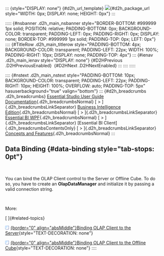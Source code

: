 ::: {style="DISPLAY: none"}
[](ms-xhelp:///?Id=d2h_url_template){#d2h_url_template} ![](!package_url!){#d2h_package_url style="WIDTH: 0px; DISPLAY: none; HEIGHT: 0px"}
:::

::::: {#nsbanner .d2h_main_nsbanner style="BORDER-BOTTOM: #999999 1px solid; POSITION: relative; PADDING-BOTTOM: 0px; BACKGROUND-COLOR: transparent; PADDING-LEFT: 0px; PADDING-RIGHT: 0px; DISPLAY: none; BORDER-TOP: #999999 1px solid; PADDING-TOP: 0px; LEFT: 0px"}
:::: {#TitleRow .d2h_main_titlerow style="PADDING-BOTTOM: 4px; BACKGROUND-COLOR: transparent; PADDING-LEFT: 22px; WIDTH: 100%; PADDING-RIGHT: 10px; DISPLAY: none; PADDING-TOP: 4px"}
::: {#ienav .d2h_main_ienav style="DISPLAY: none"}
[](ms-xhelp:///?Id=ac4d4da8-25e2-4317-98b8-e507a1eb5062){#D2HPrevious .D2HPreviousEnabled}  [](ms-xhelp:///?Id=cdad505e-5e0a-403c-bdd5-a8aa8797cec0){#D2HNext .D2HNextEnabled}
:::
::::
:::::

:::: {#nstext .d2h_main_nstext style="PADDING-BOTTOM: 10px; BACKGROUND-COLOR: transparent; PADDING-LEFT: 22px; PADDING-RIGHT: 10px; HEIGHT: 100%; OVERFLOW: auto; PADDING-TOP: 5px" hasuserbackground="true" valign="bottom"}
::: {#d2h_breadcrumbs .d2h_breadcrumbs}
[Essential Studio User Guide Documentation](ms-xhelp:///?Id=12457748-09e3-4d74-a240-8e049cedf030){.d2h_breadcrumbsNormal} [ \> ]{.d2h_breadcrumbsLinkSeparator} [Business Intelligence Edition](ms-xhelp:///?Id=fdf33dd8-62b2-47b9-ad7b-fc50e590bca5){.d2h_breadcrumbsNormal} [ \> ]{.d2h_breadcrumbsLinkSeparator} [Essential BI WPF](ms-xhelp:///?Id=41e3d586-d922-4a01-8272-679fe4ae7343){.d2h_breadcrumbsNormal} [ \> ]{.d2h_breadcrumbsLinkSeparator} [Essential BI Client]{.d2h_breadcrumbsContentsOnly} [ \> ]{.d2h_breadcrumbsLinkSeparator} [Concepts and Features](ms-xhelp:///?Id=ac4d4da8-25e2-4317-98b8-e507a1eb5062){.d2h_breadcrumbsNormal}
:::

## Data Binding {#data-binding style="tab-stops: 0pt"}

 

You can bind the OLAP Client control to the Server or Offline Cube. To do so, you have to create an **OlapDataManager** and initialize it by passing a valid connection string.

 

More:

[ ]{#related-topics}

[![](button.gif){border="0" align="absMiddle"}Binding OLAP Client to the Server](ms-xhelp:///?Id=cdad505e-5e0a-403c-bdd5-a8aa8797cec0){style="TEXT-DECORATION: none"}

[![](button.gif){border="0" align="absMiddle"}Binding OLAP Client to the Offline Cube](ms-xhelp:///?Id=e969a9d6-77c7-4df0-a6d9-086cf326486a){style="TEXT-DECORATION: none"}
::::
